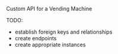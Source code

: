 Custom API for a Vending Machine

TODO:

 - establish foreign keys and relationships
 - create endpoints
 - create appropriate instances

